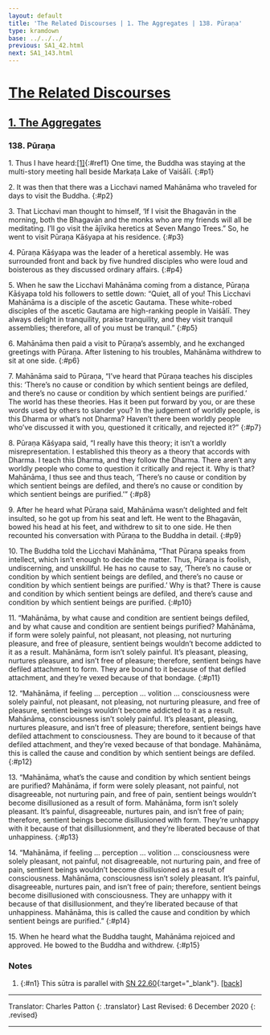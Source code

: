 ```yaml
---
layout: default
title: 'The Related Discourses | 1. The Aggregates | 138. Pūraṇa'
type: kramdown
base: ../../../
previous: SA1_42.html
next: SA1_143.html
---
```


# [The Related Discourses](../index.html)
## [1. The Aggregates](index.html)
### 138. Pūraṇa

1\. Thus I have heard:[\[1\]](#n1){:#ref1} One time, the Buddha was staying at the multi-story meeting hall beside Markaṭa Lake of Vaiśālī.
{:#p1}

2\. It was then that there was a Licchavi named Mahānāma who traveled for days to visit the Buddha.
{:#p2}

3\. That Licchavi man thought to himself, ‘If I visit the Bhagavān in the morning, both the Bhagavān and the monks who are my friends will all be meditating. I’ll go visit the ājīvika heretics at Seven Mango Trees.” So, he went to visit Pūraṇa Kāśyapa at his residence.
{:#p3}

4\. Pūraṇa Kāśyapa was the leader of a heretical assembly. He was surrounded front and back by five hundred disciples who were loud and boisterous as they discussed ordinary affairs.
{:#p4}

5\. When he saw the Licchavi Mahānāma coming from a distance, Pūraṇa Kāśyapa told his followers to settle down: “Quiet, all of you! This Licchavi Mahānāma is a disciple of the ascetic Gautama. These white-robed disciples of the ascetic Gautama are high-ranking people in Vaiśālī. They always delight in tranquility, praise tranquility, and they visit tranquil assemblies; therefore, all of you must be tranquil.”
{:#p5}

6\. Mahānāma then paid a visit to Pūraṇa’s assembly, and he exchanged greetings with Pūraṇa. After listening to his troubles, Mahānāma withdrew to sit at one side.
{:#p6}

7\. Mahānāma said to Pūraṇa, “I’ve heard that Pūraṇa teaches his disciples this: ‘There’s no cause or condition by which sentient beings are defiled, and there’s no cause or condition by which sentient beings are purified.’ The world has these theories. Has it been put forward by you, or are these words used by others to slander you? In the judgement of worldly people, is this Dharma or what’s not Dharma? Haven’t there been worldly people who’ve discussed it with you, questioned it critically, and rejected it?”
{:#p7}

8\. Pūraṇa Kāśyapa said, “I really have this theory; it isn’t a worldly misrepresentation. I established this theory as a theory that accords with Dharma. I teach this Dharma, and they follow the Dharma. There aren’t any worldly people who come to question it critically and reject it. Why is that? Mahānāma, I thus see and thus teach, ‘There’s no cause or condition by which sentient beings are defiled, and there’s no cause or condition by which sentient beings are purified.’”
{:#p8}

9\. After he heard what Pūraṇa said, Mahānāma wasn’t delighted and felt insulted, so he got up from his seat and left. He went to the Bhagavān, bowed his head at his feet, and withdrew to sit to one side. He then recounted his conversation with Pūraṇa to the Buddha in detail.
{:#p9}

10\. The Buddha told the Licchavi Mahānāma, “That Pūraṇa speaks from intellect, which isn’t enough to decide the matter. Thus, Pūraṇa is foolish, undiscerning, and unskillful. He has no cause to say, ‘There’s no cause or condition by which sentient beings are defiled, and there’s no cause or condition by which sentient beings are purified.’ Why is that? There is cause and condition by which sentient beings are defiled, and there’s cause and condition by which sentient beings are purified.
{:#p10}

11\. “Mahānāma, by what cause and condition are sentient beings defiled, and by what cause and condition are sentient beings purified? Mahānāma, if form were solely painful, not pleasant, not pleasing, not nurturing pleasure, and free of pleasure, sentient beings wouldn’t become addicted to it as a result. Mahānāma, form isn’t solely painful. It’s pleasant, pleasing, nurtures pleasure, and isn’t free of pleasure; therefore, sentient beings have defiled attachment to form. They are bound to it because of that defiled attachment, and they’re vexed because of that bondage.
{:#p11}

12\. “Mahānāma, if feeling … perception … volition … consciousness were solely painful, not pleasant, not pleasing, not nurturing pleasure, and free of pleasure, sentient beings wouldn’t become addicted to it as a result. Mahānāma, consciousness isn’t solely painful. It’s pleasant, pleasing, nurtures pleasure, and isn’t free of pleasure; therefore, sentient beings have defiled attachment to consciousness. They are bound to it because of that defiled attachment, and they’re vexed because of that bondage. Mahānāma, this is called the cause and condition by which sentient beings are defiled.
{:#p12}

13\. “Mahānāma, what’s the cause and condition by which sentient beings are purified? Mahānāma, if form were solely pleasant, not painful, not disagreeable, not nurturing pain, and free of pain, sentient beings wouldn’t become disillusioned as a result of form. Mahānāma, form isn’t solely pleasant. It’s painful, disagreeable, nurtures pain, and isn’t free of pain; therefore, sentient beings become disillusioned with form. They’re unhappy with it because of that disillusionment, and they’re liberated because of that unhappiness.
{:#p13}

14\. “Mahānāma, if feeling … perception … volition … consciousness were solely pleasant, not painful, not disagreeable, not nurturing pain, and free of pain, sentient beings wouldn’t become disillusioned as a result of consciousness. Mahānāma, consciousness isn’t solely pleasant. It’s painful, disagreeable, nurtures pain, and isn’t free of pain; therefore, sentient beings become disillusioned with consciousness. They are unhappy with it because of that disillusionment, and they’re liberated because of that unhappiness. Mahānāma, this is called the cause and condition by which sentient beings are purified.”
{:#p14}

15\. When he heard what the Buddha taught, Mahānāma rejoiced and approved. He bowed to the Buddha and withdrew.
{:#p15}

### Notes

1. {:#n1} This sūtra is parallel with [SN 22.60](https://suttacentral.net/sn22.60){:target="_blank"}. [\[back\]](#ref1)

---

Translator: Charles Patton
{: .translator}
Last Revised: 6 December 2020
{: .revised}

---